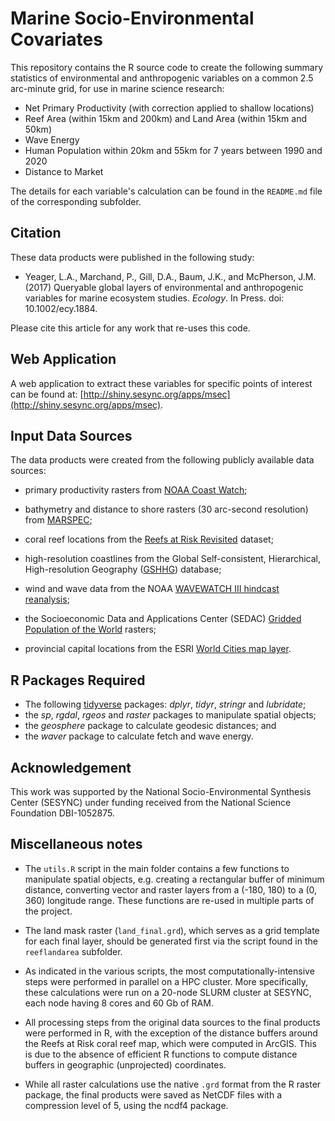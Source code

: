 # Marine Socio-Environmental Covariates

This repository contains the R source code to create the following summary 
statistics of environmental and anthropogenic variables on a common
2.5 arc-minute grid, for use in marine science research:

- Net Primary Productivity (with correction applied to shallow locations)
- Reef Area (within 15km and 200km) and Land Area (within 15km and 50km)
- Wave Energy
- Human Population within 20km and 55km for 7 years between 1990 and 2020
- Distance to Market

The details for each variable's calculation can be found in the `README.md` file
of the corresponding subfolder.

## Citation

These data products were published in the following study:

* Yeager, L.A., Marchand, P., Gill, D.A., Baum, J.K., and McPherson, J.M. (2017) 
Queryable global layers of environmental and anthropogenic variables for marine ecosystem studies. *Ecology*. In Press. doi: 10.1002/ecy.1884.

Please cite this article for any work that re-uses this code.

## Web Application

A web application to extract these variables for specific points of interest can
be found at: [http://shiny.sesync.org/apps/msec](http://shiny.sesync.org/apps/msec).

## Input Data Sources

The data products were created from the following publicly available data sources:

- primary productivity rasters from [NOAA Coast Watch](http://coastwatch.pfeg.noaa.gov/erddap/griddap/erdPPbfp28day.html);

- bathymetry and distance to shore rasters (30 arc-second resolution) from 
[MARSPEC](http://www.marspec.org);

- coral reef locations from the 
[Reefs at Risk Revisited](http://www.wri.org/publication/reefs-risk-revisited) dataset;

- high-resolution coastlines from the Global Self-consistent, Hierarchical, 
High-resolution Geography ([GSHHG](https://www.soest.hawaii.edu/pwessel/gshhg/)) database;

- wind and wave data from the NOAA [WAVEWATCH III hindcast reanalysis](http://polar.ncep.noaa.gov/waves/nopp-phase1/);

- the Socioeconomic Data and Applications Center (SEDAC) 
[Gridded Population of the World](http://sedac.ciesin.columbia.edu/data/collection/gpw-v4)
rasters;

- provincial capital locations from the ESRI
[World Cities map layer](https://www.arcgis.com/home/item.html?id=dfab3b294ab24961899b2a98e9e8cd3d).


## R Packages Required

- The following [tidyverse](https://blog.rstudio.org/2016/09/15/tidyverse-1-0-0/) packages: 
*dplyr*, *tidyr*, *stringr* and *lubridate*;
- the *sp*, *rgdal*, *rgeos* and *raster* packages to manipulate spatial objects;
- the *geosphere* package to calculate geodesic distances; and
- the *waver* package to calculate fetch and wave energy.

## Acknowledgement

This work was supported by the National Socio-Environmental Synthesis Center (SESYNC)
under funding received from the National Science Foundation DBI-1052875.

## Miscellaneous notes

- The `utils.R` script in the main folder contains a few functions to manipulate
spatial objects, e.g. creating a rectangular buffer of minimum distance, 
converting vector and raster layers from a (-180, 180) to a (0, 360) longitude range.
These functions are re-used in multiple parts of the project.

- The land mask raster (`land_final.grd`), which serves as a grid template for each 
final layer, should be generated first via the script found in the `reeflandarea` subfolder.

- As indicated in the various scripts, the most computationally-intensive steps were
performed in parallel on a HPC cluster. More specifically, these calculations were
run on a 20-node SLURM cluster at SESYNC, each node having 8 cores and 60 Gb of RAM.

- All processing steps from the original data sources to the final products were
performed in R, with the exception of the distance buffers around the Reefs at Risk
coral reef map, which were computed in ArcGIS. This is due to the absence of 
efficient R functions to compute distance buffers in geographic (unprojected)
coordinates.

- While all raster calculations use the native `.grd` format from the R raster package,
the final products were saved as NetCDF files with a compression level of 5, 
using the ncdf4 package.


